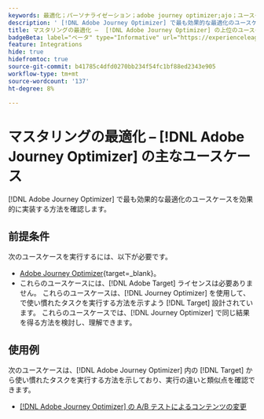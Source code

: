 ```yaml
---
keywords: 最適化；パーソナライゼーション；adobe journey optimizer;ajo；ユースケース；シナリオ
description: ' [!DNL Adobe Journey Optimizer] で最も効果的な最適化のユースケースを効果的に実装する方法を説明します。'
title: マスタリングの最適化 –  [!DNL Adobe Journey Optimizer] の上位のユースケース
badgeBeta: label="ベータ" type="Informative" url="https://experienceleague.adobe.com/docs/target/using/introduction/intro.html?lang=ja#beta newtab=true" tooltip=" [!DNL Adobe Target] のベータ版機能とは"
feature: Integrations
hide: true
hidefromtoc: true
source-git-commit: b41785c4dfd0270bb234f54fc1bf88ed2343e905
workflow-type: tm+mt
source-wordcount: '137'
ht-degree: 8%

---
```


# マスタリングの最適化 – [!DNL Adobe Journey Optimizer] の主なユースケース

[!DNL Adobe Journey Optimizer] で最も効果的な最適化のユースケースを効果的に実装する方法を確認します。

## 前提条件

次のユースケースを実行するには、以下が必要です。

* [Adobe Journey Optimizer](https://experienceleague.adobe.com/en/docs/journey-optimizer/using/get-started/get-started){target=_blank}。
* これらのユースケースには、[!DNL Adobe Target] ライセンスは必要ありません。 これらのユースケースは、[!DNL Journey Optimizer] を使用して、で使い慣れたタスクを実行する方法を示すよう [!DNL Target] 設計されています。 これらのユースケースでは、[!DNL Journey Optimizer] で同じ結果を得る方法を検討し、理解できます。

## 使用例

次のユースケースは、[!DNL Adobe Journey Optimizer] 内の [!DNL Target] から使い慣れたタスクを実行する方法を示しており、実行の違いと類似点を確認できます。

* [ [!DNL Adobe Journey Optimizer] の A/B テストによるコンテンツの変更](/help/main/c-integrating-target-with-mac/ajo/content-change-using-ajo.md)
